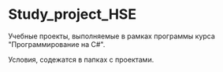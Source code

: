 # Study_project_HSE

Учебные проекты, выполняемые в рамках программы курса "Программирование на С#".

Условия, содежатся в папках с проектами.

